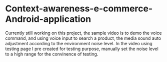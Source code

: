 # Context-awareness-e-commerce-Android-application

Currently still working on this project, the sample video is to demo the voice command, and using voice input to search a product, the media sound auto adjustment according to the environment noise level. In the video using testing page I pre created for testing purpose, manually set the noise level to a high range for the convinence of testing.
